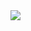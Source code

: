 <img src="https://capsule-render.vercel.app/api?type=waving&color=auto&height=200&section=header&text=붕어빵&fontSize=90" />
